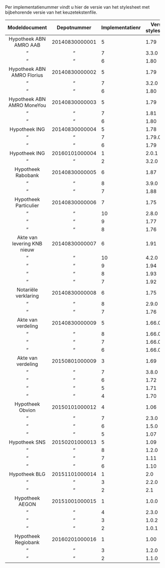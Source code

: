 Per implementatienummer vindt u hier de versie van het stylesheet met bijbehorende versie van het keuzetekstenfile.

Modeldocument|Depotnummer|Implementatienr|Versie stylesheet|Versie keuzeteksten
:---:|:---:|---|---|---
Hypotheek ABN AMRO AAB|20140830000001|5|1.79|1.26
 “ | “ |7|3.3.0|3.3.0
 “ | “ |6|1.80|1.26
Hypotheek ABN AMRO Florius|20140830000002|5|1.79|1.27
 “ | “ |7|3.2.0|3.2.0
 “ | “ |6|1.80|1.27
 Hypotheek ABN AMRO MoneYou|20140830000003|5|1.79|1.26
 “ | “ |7|1.81|3.4.0
 “ | “ |6|1.80|1.26
Hypotheek ING|20140830000004|5|1.78|1.25
 “ | “ |7|1.79.01|1.25.01
 “ | “ |6|1.79|1.25
Hypotheek ING|20160101000004|1|2.0.1|2.0.0
 “ | “ |2|3.2.0|3.2.0
Hypotheek Rabobank|20140830000005|6|1.87|1.27
 “ | “ |8|3.9.0|3.9.0
 “ | “ |7|1.88|1.27
Hypotheek Particulier|20140830000006|7|1.75|1.27
 “ | “ |10|2.8.0|2.8.0
 “ | “ |9|1.77|1.27
 “ | “ |8|1.76|1.27
Akte van levering KNB nieuw|20140830000007|6|1.91|1.39
 “ | “ |10|4.2.0|4.2.0
 “ | “ |9|1.94|1.39
 “ | “ |8|1.93|1.39
 “ | “ |7|1.92|1.39
Notariële verklaring|20140830000008|6|1.75|1.26
 “ | “ |8|2.9.0|2.9.0
 “ | “ |7|1.76|1.26
Akte van verdeling|20140830000009|5|1.66.02|1.23
 “ | “ |8|1.66.05|1.23.01
 “ | “ |7|1.66.04|1.23
 “ | “ |6|1.66.03|1.23
Akte van verdeling|20150801000009|3|1.69|1.25
 “ | “ |7|3.8.0|3.8.0
 “ | “ |6|1.72|1.25
 “ | “ |5|1.71|1.25
 “ | “ |4|1.70|1.25
Hypotheek Obvion|20150101000012|4|1.06|1.0.2
 “ | “ |7|2.3.0|2.3.0
 “ | “ |6|1.5.0|1.0.2
 “| “ |5|1.07|1.0.2
Hypotheek SNS|20150201000013|5|1.09|1.01
 “ | “ |8|1.2.0|1.2.0
 “ | “ |7|1.11|1.01
 “ | “ |6|1.10|1.01
Hypotheek BLG|20151101000014|1|2.0|1.01
 “ | “ |3|2.2.0|2.1.1
 “ | “ |2|2.1|1.01
Hypotheek AEGON|20151001000015|1|1.0.0|1.00
 “ | “ |4|2.3.0|2.3.0
 “ | “ |3|1.0.2|1.00
 “ | “ |2|1.0.1|1.00
Hypotheek Regiobank|20160201000016|1|1.00|1.00
 “ | “ |3|1.2.0|1.2.0
 “ | “ |2|1.1.0|1.1.0
